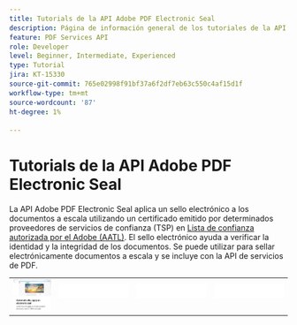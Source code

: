 ```yaml
---
title: Tutorials de la API Adobe PDF Electronic Seal
description: Página de información general de los tutoriales de la API Adobe PDF Electronic Seal
feature: PDF Services API
role: Developer
level: Beginner, Intermediate, Experienced
type: Tutorial
jira: KT-15330
source-git-commit: 765e02998f91bf37a6f2df7eb63c550c4af15d1f
workflow-type: tm+mt
source-wordcount: '87'
ht-degree: 1%

---
```


# Tutorials de la API Adobe PDF Electronic Seal

La API Adobe PDF Electronic Seal aplica un sello electrónico a los documentos a escala utilizando un certificado emitido por determinados proveedores de servicios de confianza (TSP) en [Lista de confianza autorizada por el Adobe (AATL)](https://helpx.adobe.com/es/acrobat/kb/approved-trust-list1.html). El sello electrónico ayuda a verificar la identidad y la integridad de los documentos. Se puede utilizar para sellar electrónicamente documentos a escala y se incluye con la API de servicios de PDF.

<table style="table-layout:fixed">
<tr>
 <td>
   <a href="automatically-apply-electronic-seal.md">
      <img alt="Aplicar automáticamente un sello electrónico" src="assets/automatically-apply-seal.png" />
  </td>
  <td>
    <img alt="Separador" src="../assets/WhiteBanner_Placeholder.png" />
    <div>
    <br>
  </td>
  <td>
    <img alt="Separador" src="../assets/WhiteBanner_Placeholder.png" />
    <div>
    <br>
  </td>
  <td>
    <img alt="Separador" src="../assets/WhiteBanner_Placeholder.png" />
    <div>
    <br>
  </td>
</tr>
</table>
